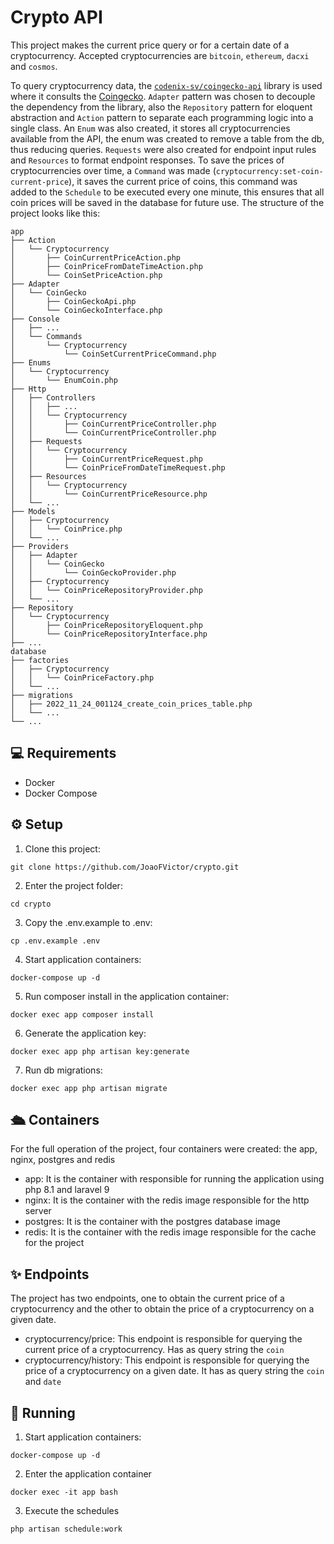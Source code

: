 # Crypto API

This project makes the current price query or for a certain date of a cryptocurrency. Accepted cryptocurrencies are `bitcoin`, `ethereum`, `dacxi` and `cosmos`.

To query cryptocurrency data, the [`codenix-sv/coingecko-api`](https://github.com/codenix-sv/coingecko-api) library is used where it consults the [Coingecko](https://www.coingecko.com/en/api). `Adapter` pattern was chosen to decouple the dependency from the library, also the `Repository` pattern for eloquent abstraction and `Action` pattern to separate each programming logic into a single class. An `Enum` was also created, it stores all cryptocurrencies available from the API, the enum was created to remove a table from the db, thus reducing queries. `Requests` were also created for endpoint input rules and `Resources` to format endpoint responses. To save the prices of cryptocurrencies over time, a `Command` was made (`cryptocurrency:set-coin-current-price`), it saves the current price of coins, this command was added to the `Schedule` to be executed every one minute, this ensures that all coin prices will be saved in the database for future use. The structure of the project looks like this:

```
app
├── Action
│   └── Cryptocurrency
│       ├── CoinCurrentPriceAction.php
│       ├── CoinPriceFromDateTimeAction.php
│       └── CoinSetPriceAction.php
├── Adapter
│   └── CoinGecko
│       ├── CoinGeckoApi.php
│       └── CoinGeckoInterface.php
├── Console
│   ├── ...
│   └── Commands
│       └── Cryptocurrency
│           └── CoinSetCurrentPriceCommand.php
├── Enums
│   └── Cryptocurrency
│       └── EnumCoin.php
├── Http
│   ├── Controllers
│   │   ├── ...
│   │   └── Cryptocurrency
│   │       ├── CoinCurrentPriceController.php
│   │       └── CoinCurrentPriceController.php
│   ├── Requests
│   │   └── Cryptocurrency
│   │       ├── CoinCurrentPriceRequest.php
│   │       └── CoinPriceFromDateTimeRequest.php
│   ├── Resources
│   │   └── Cryptocurrency
│   │       └── CoinCurrentPriceResource.php
│   └── ...
├── Models
│   ├── Cryptocurrency
│   │   └── CoinPrice.php
│   └── ...
├── Providers
│   ├── Adapter
│   │   └── CoinGecko
│   │       └── CoinGeckoProvider.php
│   ├── Cryptocurrency
│   │   └── CoinPriceRepositoryProvider.php
│   └── ...
├── Repository
│   └── Cryptocurrency
│       ├── CoinPriceRepositoryEloquent.php
│       └── CoinPriceRepositoryInterface.php
├── ...
database
├── factories
│   ├── Cryptocurrency
│   │   └── CoinPriceFactory.php
│   └── ...
├── migrations
│   ├── 2022_11_24_001124_create_coin_prices_table.php
│   └── ...
└── ...
```

## 💻 Requirements

 - Docker
 - Docker Compose

## ⚙️ Setup

1. Clone this project:
```
git clone https://github.com/JoaoFVictor/crypto.git
```

2. Enter the project folder:
```
cd crypto
```

3. Copy the .env.example to .env:
```
cp .env.example .env
```

4. Start application containers:
```
docker-compose up -d
```

5. Run composer install in the application container:
```
docker exec app composer install
```

6. Generate the application key:
```
docker exec app php artisan key:generate
```

7. Run db migrations:
```
docker exec app php artisan migrate
```

## 🛳️ Containers
For the full operation of the project, four containers were created: the app, nginx, postgres and redis
- app: It is the container with responsible for running the application using php 8.1 and laravel 9
- nginx: It is the container with the redis image responsible for the http server
- postgres: It is the container with the postgres database image
- redis: It is the container with the redis image responsible for the cache for the project

## ✨ Endpoints
The project has two endpoints, one to obtain the current price of a cryptocurrency and the other to obtain the price of a cryptocurrency on a given date.
- cryptocurrency/price: This endpoint is responsible for querying the current price of a cryptocurrency. Has as query string the `coin`
- cryptocurrency/history: This endpoint is responsible for querying the price of a cryptocurrency on a given date. It has as query string the `coin` and `date`

## 🚀 Running

1. Start application containers:
```
docker-compose up -d
```

2. Enter the application container
```
docker exec -it app bash
```

3. Execute the schedules
```
php artisan schedule:work
```
